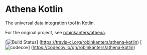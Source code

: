 
Athena Kotlin
=============

The universal data integration tool in Kotlin.

For the original project, see [robinkanters/athena](https://github.com/robinkanters/athena).

[![Build Status](https://travis-ci.org/robinkanters/athena-kotlin.svg?branch=develop)]
(https://travis-ci.org/robinkanters/athena-kotlin)
[![codecov](https://codecov.io/gh/robinkanters/athena-kotlin/branch/develop/graph/badge.svg)]
(https://codecov.io/gh/robinkanters/athena-kotlin)
